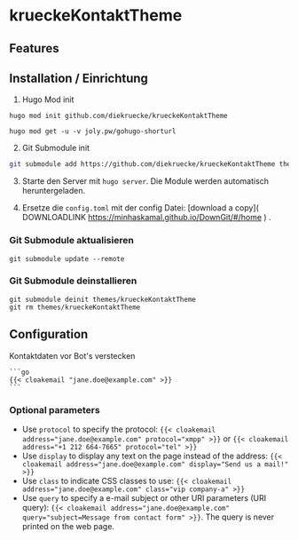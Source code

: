 # krueckeKontaktTheme

## Features

## Installation / Einrichtung

1. Hugo Mod init

  ```shell
  hugo mod init github.com/diekruecke/krueckeKontaktTheme

  hugo mod get -u -v joly.pw/gohugo-shorturl
  ```

2. Git Submodule init

  ```bash
  git submodule add https://github.com/diekruecke/krueckeKontaktTheme themes/krueckeKontaktTheme
  ```

3. Starte den Server mit `hugo server`. Die Module werden automatisch heruntergeladen.

4. Ersetze die `config.toml` mit der config Datei: [download a copy]( DOWNLOADLINK https://minhaskamal.github.io/DownGit/#/home ) .

### Git Submodule aktualisieren

  ```shell
  git submodule update --remote
  ```

### Git Submodule deinstallieren

  ```shell
  git submodule deinit themes/krueckeKontaktTheme
  git rm themes/krueckeKontaktTheme
  ```


## Configuration

Kontaktdaten vor Bot's verstecken  

    ```go
    {{< cloakemail "jane.doe@example.com" >}}
    ```

### Optional parameters

- Use `protocol` to specify the protocol: `{{< cloakemail address="jane.doe@example.com" protocol="xmpp" >}}` or `{{< cloakemail address="+1 212 664-7665" protocol="tel" >}}`
- Use `display` to display any text on the page instead of the address: `{{< cloakemail address="jane.doe@example.com" display="Send us a mail!" >}}`
- Use `class` to indicate CSS classes to use: `{{< cloakemail address="jane.doe@example.com" class="vip company-a" >}}`
- Use `query` to specify a e-mail subject or other URI parameters (URI query): `{{< cloakemail address="jane.doe@example.com" query="subject=Message from contact form" >}}`. The query is never printed on the web page.